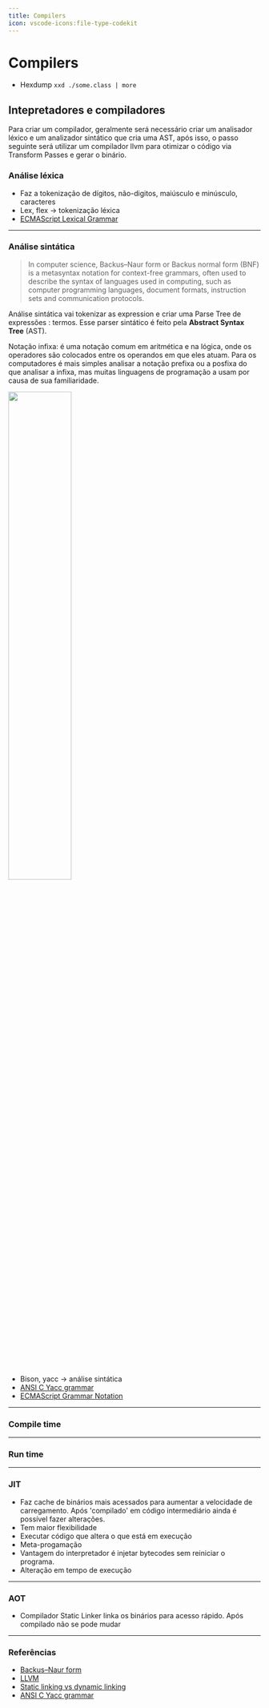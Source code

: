 ```yaml
---
title: Compilers
icon: vscode-icons:file-type-codekit
---
```


# Compilers

- Hexdump `xxd ./some.class | more` 


## Intepretadores e compiladores

Para criar um compilador, geralmente será necessário criar um analisador léxico e um analizador sintático que cria uma AST, após isso, o passo seguinte será utilizar um compilador llvm para otimizar o código via Transform Passes e gerar o binário.

### Análise léxica

- Faz a tokenização de dígitos, não-digitos, maiúsculo e minúsculo, caracteres
- Lex, flex -> tokenização léxica
- [ECMAScript Lexical Grammar](https://tc39.es/ecma262/#sec-ecmascript-language-lexical-grammar)

---

### Análise sintática

> In computer science, Backus–Naur form or Backus normal form (BNF) is a metasyntax notation for context-free grammars, often used to describe the syntax of languages used in computing, such as computer programming languages, document formats, instruction sets and communication protocols.

Análise sintática vai tokenizar as expression e criar uma Parse Tree de expressões : termos. Esse parser sintático é feito pela **Abstract Syntax Tree** (AST).

Notação infixa: é uma notação comum em aritmética e na lógica, onde os operadores são colocados entre os operandos em que eles atuam. Para os computadores é mais simples analisar a notação prefixa ou a posfixa do que analisar a infixa, mas muitas linguagens de programação a usam por causa de sua familiaridade.

<img src="./assets/notação-prefixa.png" width="50%">


- Bison, yacc -> análise sintática
- [ANSI C Yacc grammar](https://www.lysator.liu.se/c/ANSI-C-grammar-y.html)
- [ECMAScript Grammar Notation](https://tc39.es/ecma262/#sec-grammar-notation)


---

### Compile time


---

### Run time


---

### JIT

- Faz cache de binários mais acessados para aumentar a velocidade de carregamento. Após 'compilado' em código intermediário ainda é possível fazer alterações.
- Tem maior flexibilidade
- Executar código que altera o que está em execução
- Meta-progamação
- Vantagem do interpretador é injetar bytecodes sem reiniciar o programa.
- Alteração em tempo de execução


---

### AOT

- Compilador Static Linker linka os binários para acesso rápido. Após compilado não se pode mudar

---



### Referências

- [Backus–Naur form](https://en.wikipedia.org/wiki/Backus%E2%80%93Naur_form)
- [LLVM](https://llvm.org/docs/Passes.html)
- [Static linking vs dynamic linking](https://stackoverflow.com/questions/1993390/static-linking-vs-dynamic-linking)
- [ANSI C Yacc grammar](https://www.lysator.liu.se/c/ANSI-C-grammar-y.html)